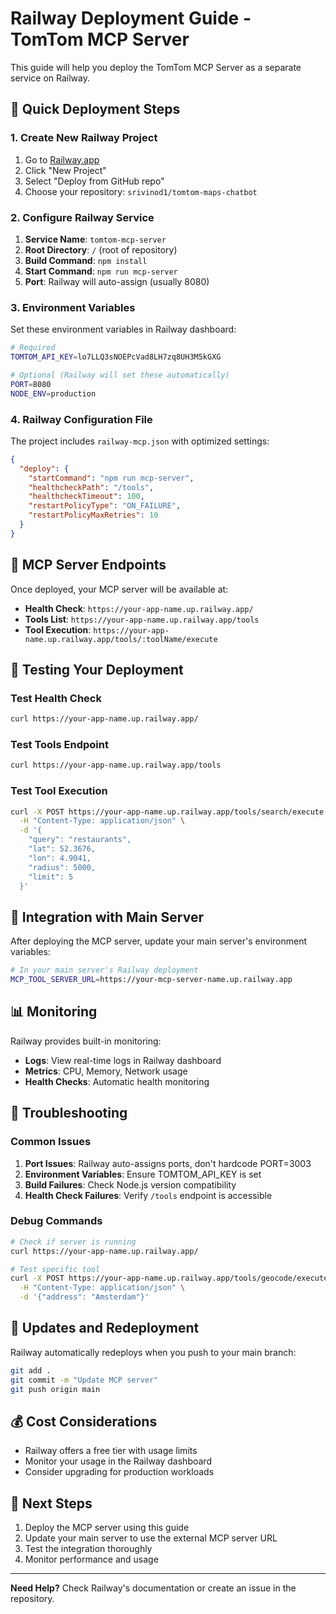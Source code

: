 # Railway Deployment Guide - TomTom MCP Server

This guide will help you deploy the TomTom MCP Server as a separate service on Railway.

## 🚀 Quick Deployment Steps

### 1. Create New Railway Project

1. Go to [Railway.app](https://railway.app)
2. Click "New Project"
3. Select "Deploy from GitHub repo"
4. Choose your repository: `srivinod1/tomtom-maps-chatbot`

### 2. Configure Railway Service

1. **Service Name**: `tomtom-mcp-server`
2. **Root Directory**: `/` (root of repository)
3. **Build Command**: `npm install`
4. **Start Command**: `npm run mcp-server`
5. **Port**: Railway will auto-assign (usually 8080)

### 3. Environment Variables

Set these environment variables in Railway dashboard:

```bash
# Required
TOMTOM_API_KEY=lo7LLQ3sNOEPcVad8LH7zq8UH3M5kGXG

# Optional (Railway will set these automatically)
PORT=8080
NODE_ENV=production
```

### 4. Railway Configuration File

The project includes `railway-mcp.json` with optimized settings:

```json
{
  "deploy": {
    "startCommand": "npm run mcp-server",
    "healthcheckPath": "/tools",
    "healthcheckTimeout": 100,
    "restartPolicyType": "ON_FAILURE",
    "restartPolicyMaxRetries": 10
  }
}
```

## 🔧 MCP Server Endpoints

Once deployed, your MCP server will be available at:

- **Health Check**: `https://your-app-name.up.railway.app/`
- **Tools List**: `https://your-app-name.up.railway.app/tools`
- **Tool Execution**: `https://your-app-name.up.railway.app/tools/:toolName/execute`

## 🧪 Testing Your Deployment

### Test Health Check
```bash
curl https://your-app-name.up.railway.app/
```

### Test Tools Endpoint
```bash
curl https://your-app-name.up.railway.app/tools
```

### Test Tool Execution
```bash
curl -X POST https://your-app-name.up.railway.app/tools/search/execute \
  -H "Content-Type: application/json" \
  -d '{
    "query": "restaurants",
    "lat": 52.3676,
    "lon": 4.9041,
    "radius": 5000,
    "limit": 5
  }'
```

## 🔗 Integration with Main Server

After deploying the MCP server, update your main server's environment variables:

```bash
# In your main server's Railway deployment
MCP_TOOL_SERVER_URL=https://your-mcp-server-name.up.railway.app
```

## 📊 Monitoring

Railway provides built-in monitoring:
- **Logs**: View real-time logs in Railway dashboard
- **Metrics**: CPU, Memory, Network usage
- **Health Checks**: Automatic health monitoring

## 🚨 Troubleshooting

### Common Issues

1. **Port Issues**: Railway auto-assigns ports, don't hardcode PORT=3003
2. **Environment Variables**: Ensure TOMTOM_API_KEY is set
3. **Build Failures**: Check Node.js version compatibility
4. **Health Check Failures**: Verify `/tools` endpoint is accessible

### Debug Commands

```bash
# Check if server is running
curl https://your-app-name.up.railway.app/

# Test specific tool
curl -X POST https://your-app-name.up.railway.app/tools/geocode/execute \
  -H "Content-Type: application/json" \
  -d '{"address": "Amsterdam"}'
```

## 🔄 Updates and Redeployment

Railway automatically redeploys when you push to your main branch:

```bash
git add .
git commit -m "Update MCP server"
git push origin main
```

## 💰 Cost Considerations

- Railway offers a free tier with usage limits
- Monitor your usage in the Railway dashboard
- Consider upgrading for production workloads

## 📝 Next Steps

1. Deploy the MCP server using this guide
2. Update your main server to use the external MCP server URL
3. Test the integration thoroughly
4. Monitor performance and usage

---

**Need Help?** Check Railway's documentation or create an issue in the repository.
